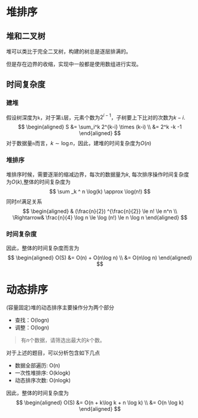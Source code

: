 # 堆排序

## 堆和二叉树

堆可以类比于完全二叉树，构建的树总是逐层排满的。

但是存在边界的收缩，实现中一般都是使用数组进行实现。

## 时间复杂度

### 建堆

假设树深度为``k``，对于第``i``层，元素个数为$2^{i-1}$​​，子树要上下比对的次数为$k-i$.
$$
\begin{aligned}
S &= \sum_i^k 2^{k-i} \times (k-i) \\
&= 2^k -k -1
\end{aligned}
$$
对于数据量``n``而言，$k \sim \log n$，因此，建堆的时间复杂度为$O(n)$

### 堆排序

堆排序时候，需要逐渐的缩减边界，每次的数据量为$k$, 每次排序操作时间复杂度为$O(k)$,整体的时间复杂度为
$$
\sum _k ^ n \log(k) \approx \log(n!)
$$
同时$n!$满足关系
$$
\begin{aligned}
& (\frac{n}{2}) ^{\frac{n}{2}} \le n! \le n^n \\
\Rightarrow& \frac{n}{4} \log n \le \log (n!) \le n \log n
\end{aligned}
$$

### 时间复杂度

因此，整体的时间复杂度而言为
$$
\begin{aligned}
O(S) &= O(n) + O(n\log n) \\
&= O(n\log n)
\end{aligned}
$$

# 动态排序

(容量固定)堆的动态排序主要操作分为两个部分

- 查找：O(logn)
- 调整：O(logn)

> 有$n$个数据，请筛选出最大的$k$个数。

对于上述的题目，可以分析包含如下几点

- 数据全部遍历: O(n)
- 一次性堆排序: O(klogk)
- 动态排序次数: O(nlogk)

因此，整体的时间复杂度为
$$
\begin{aligned}
O(S) &= O(n + k\log k + n \log k) \\
&= O(n \log k)
\end{aligned}
$$







